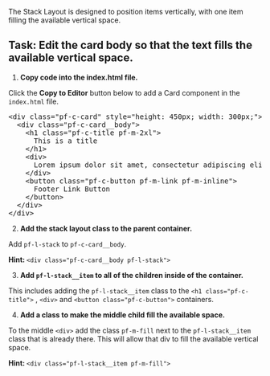 The Stack Layout is designed to position items vertically, with one item filling the available vertical space. 

## Task: Edit the card body so that the text fills the available vertical space.

1) <strong>Copy code into the index.html file.</strong>

Click the <strong>Copy to Editor</strong> button below to add a Card component in the `index.html` file.

<pre class="file" data-filename="index.html" data-target="replace">
&lt;div class=&quot;pf-c-card&quot; style=&quot;height: 450px; width: 300px;&quot;&gt;
  &lt;div class=&quot;pf-c-card__body&quot;&gt;
    &lt;h1 class=&quot;pf-c-title pf-m-2xl&quot;&gt;
      This is a title
    &lt;/h1&gt;
    &lt;div&gt;
      Lorem ipsum dolor sit amet, consectetur adipiscing elit, sed do eiusmod tempor incididunt ut labore et dolore magna aliqua. Ut enim ad minim veniam, quis nostrud exercitation ullamco laboris nisi ut aliquip ex ea commodo consequat. Duis aute irure dolor in reprehenderit in voluptate velit esse cillum dolore eu fugiat nulla pariatur. Excepteur sint occaecat cupidatat non proident, sunt in culpa qui officia deserunt mollit anim id est laborum.
    &lt;/div&gt;
    &lt;button class=&quot;pf-c-button pf-m-link pf-m-inline&quot;&gt;
      Footer Link Button
    &lt;/button&gt;
  &lt;/div&gt;
&lt;/div&gt;
</pre>

2) <strong>Add the stack layout class to the parent container.</strong>

Add `pf-l-stack` to `pf-c-card__body`.

<strong>Hint: </strong>`<div class="pf-c-card__body pf-l-stack">`

3) <strong>Add `pf-l-stack__item` to all of the children inside of the container.</strong>

This includes adding the `pf-l-stack__item` class to the `<h1 class="pf-c-title">` , `<div>`  and `<button class="pf-c-button">` containers.

4) <strong>Add a class to make the middle child fill the available space.</strong>

To the middle `<div>` add the class `pf-m-fill` next to the `pf-l-stack__item` class that is already there. This will allow that div to fill the available vertical space.

<strong>Hint: </strong>`<div class="pf-l-stack__item pf-m-fill">`
